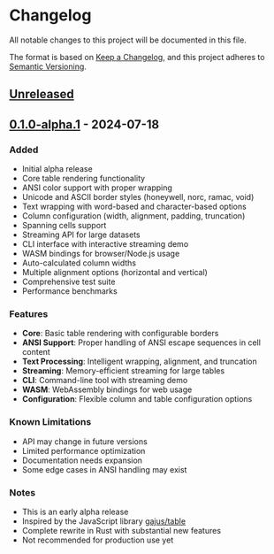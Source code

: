 # Changelog

All notable changes to this project will be documented in this file.

The format is based on [Keep a Changelog](https://keepachangelog.com/en/1.0.0/),
and this project adheres to [Semantic Versioning](https://semver.org/spec/v2.0.0.html).

## [Unreleased]

## [0.1.0-alpha.1] - 2024-07-18

### Added
- Initial alpha release
- Core table rendering functionality
- ANSI color support with proper wrapping
- Unicode and ASCII border styles (honeywell, norc, ramac, void)
- Text wrapping with word-based and character-based options
- Column configuration (width, alignment, padding, truncation)
- Spanning cells support
- Streaming API for large datasets
- CLI interface with interactive streaming demo
- WASM bindings for browser/Node.js usage
- Auto-calculated column widths
- Multiple alignment options (horizontal and vertical)
- Comprehensive test suite
- Performance benchmarks

### Features
- **Core**: Basic table rendering with configurable borders
- **ANSI Support**: Proper handling of ANSI escape sequences in cell content
- **Text Processing**: Intelligent wrapping, alignment, and truncation
- **Streaming**: Memory-efficient streaming for large tables
- **CLI**: Command-line tool with streaming demo
- **WASM**: WebAssembly bindings for web usage
- **Configuration**: Flexible column and table configuration options

### Known Limitations
- API may change in future versions
- Limited performance optimization
- Documentation needs expansion
- Some edge cases in ANSI handling may exist

### Notes
- This is an early alpha release
- Inspired by the JavaScript library [gajus/table](https://github.com/gajus/table)
- Complete rewrite in Rust with substantial new features
- Not recommended for production use yet

[Unreleased]: https://github.com/your-username/ascii-ansi-table/compare/v0.1.0-alpha.1...HEAD
[0.1.0-alpha.1]: https://github.com/your-username/ascii-ansi-table/releases/tag/v0.1.0-alpha.1